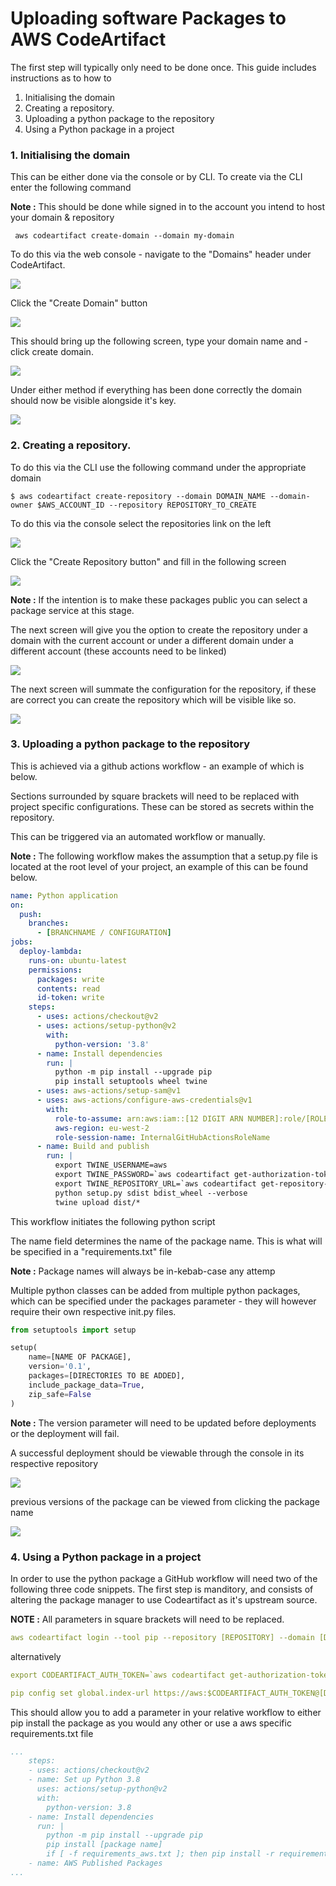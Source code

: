 # Uploading software Packages to AWS CodeArtifact

The first step will typically only need to be done once. This guide includes instructions as to how to

1. Initialising the domain
2. Creating a repository.
3. Uploading a python package to the repository
4. Using a Python package in a project

### 1. Initialising the domain

This can be either done via the console or by CLI. To create via
the CLI enter the following command

**Note :** This should be done while signed in to the account you intend to host your domain & repository

```
 aws codeartifact create-domain --domain my-domain
```

To do this via the web console - navigate to the "Domains" header under CodeArtifact.

![](./images/domains_1.jpg)

Click the "Create Domain" button

![](./images/domains_2.jpg)

This should bring up the following screen, type your domain name and - click create domain.

![](./images/domains_3.jpg)

Under either method if everything has been done correctly the domain should now be visible alongside it's key.

![](./images/domains_4.jpg)

### 2. Creating a repository.

To do this via the CLI use the following command under the appropriate domain

```
$ aws codeartifact create-repository --domain DOMAIN_NAME --domain-owner $AWS_ACCOUNT_ID --repository REPOSITORY_TO_CREATE
```

To do this via the console select the repositories link on the left

![](./images/repository_1.jpg)

Click the "Create Repository button" and fill in the following screen

![](./images/repository_2.jpg)

**Note :** If the intention is to make these packages public you can select a package service at this stage.

The next screen will give you the option to create the repository under a domain with the current account or under 
a different domain under a different account (these accounts need to be linked)

![](./images/repository_3.jpg)

The next screen will summate the configuration for the repository, if these are correct you can create the repository
which will be visible like so. 

![](./images/repository_4.jpg)

### 3. Uploading a python package to the repository 

This is achieved via a github actions workflow - an example of which is below.

Sections surrounded by square brackets will need to be replaced with project specific
configurations. These can be stored as secrets within the repository. 

This can be triggered via an automated workflow or manually. 

**Note :** The following workflow makes the assumption that a setup.py file is 
located at the root level of your project, an example of this can be found below.

```yaml
name: Python application
on:
  push:
    branches:
      - [BRANCHNAME / CONFIGURATION]
jobs:
  deploy-lambda:
    runs-on: ubuntu-latest
    permissions:
      packages: write
      contents: read
      id-token: write
    steps:
      - uses: actions/checkout@v2
      - uses: actions/setup-python@v2
        with:
          python-version: '3.8'
      - name: Install dependencies
        run: |
          python -m pip install --upgrade pip
          pip install setuptools wheel twine
      - uses: aws-actions/setup-sam@v1
      - uses: aws-actions/configure-aws-credentials@v1
        with:
          role-to-assume: arn:aws:iam::[12 DIGIT ARN NUMBER]:role/[ROLENAME]
          aws-region: eu-west-2
          role-session-name: InternalGitHubActionsRoleName
      - name: Build and publish
        run: |
          export TWINE_USERNAME=aws
          export TWINE_PASSWORD=`aws codeartifact get-authorization-token --domain tna-test-domain --domain-owner [ARN ACCOUNT NUMBER] --region eu-west-2 --query authorizationToken --output text`
          export TWINE_REPOSITORY_URL=`aws codeartifact get-repository-endpoint --domain tna-test-domain --domain-owner [ARN ACCOUNT NUMBER] --repository tna-test-repo --region eu-west-2 --format pypi --query repositoryEndpoint --output text`          
          python setup.py sdist bdist_wheel --verbose
          twine upload dist/*

```
This workflow initiates the following python script

The name field determines the name of the package name. This is what will be specified in
a "requirements.txt" file

**Note :** Package names will always be in-kebab-case any attemp

Multiple python classes can be added from multiple python packages, which can be specified under the
packages parameter - they will however require their own respective init.py files.

```python
from setuptools import setup

setup(
    name=[NAME OF PACKAGE],
    version='0.1',
    packages=[DIRECTORIES TO BE ADDED],
    include_package_data=True,
    zip_safe=False
)
```
**Note :** The version parameter will need to be updated before deployments or the deployment will fail. 

A successful deployment should be viewable through the console in its respective repository

![](./images/package_1.jpg)

previous versions of the package can be viewed from clicking the package name

![](./images/package_2.jpg)

### 4. Using a Python package in a project

In order to use the python package a GitHub workflow will need two of the following three code snippets.
The first step is manditory, and consists of altering the package manager to use Codeartifact as it's 
upstream source.

**NOTE :** All parameters in square brackets will need to be replaced.

```yaml
aws codeartifact login --tool pip --repository [REPOSITORY] --domain [DOMAIN] --domain-owner [DOMAIN ARN NUMBER] --region eu-west-2
```

alternatively 

```yaml
export CODEARTIFACT_AUTH_TOKEN=`aws codeartifact get-authorization-token --domain [DOMAIN] --domain-owner [DOMAIN ARN NUMBER] --region eu-west-2 --query authorizationToken --output text`

pip config set global.index-url https://aws:$CODEARTIFACT_AUTH_TOKEN@[DOMAIN]-[ARN NUMBER].d.codeartifact.eu-west-2.amazonaws.com/pypi/[REPOSITORY]/simple/
```

This should allow you to add a parameter in your relative workflow to either pip install the package as you would any other
or use a aws specific requirements.txt file

```yaml
...
    steps:
    - uses: actions/checkout@v2
    - name: Set up Python 3.8
      uses: actions/setup-python@v2
      with:
        python-version: 3.8
    - name: Install dependencies
      run: |
        python -m pip install --upgrade pip
        pip install [package name]
        if [ -f requirements_aws.txt ]; then pip install -r requirements_aws.txt; fi
    - name: AWS Published Packages
...

```